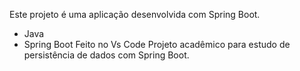 Este projeto é uma aplicação desenvolvida com Spring Boot.
- Java
- Spring Boot
Feito no Vs Code
Projeto acadêmico para estudo de persistência de dados com Spring Boot.
